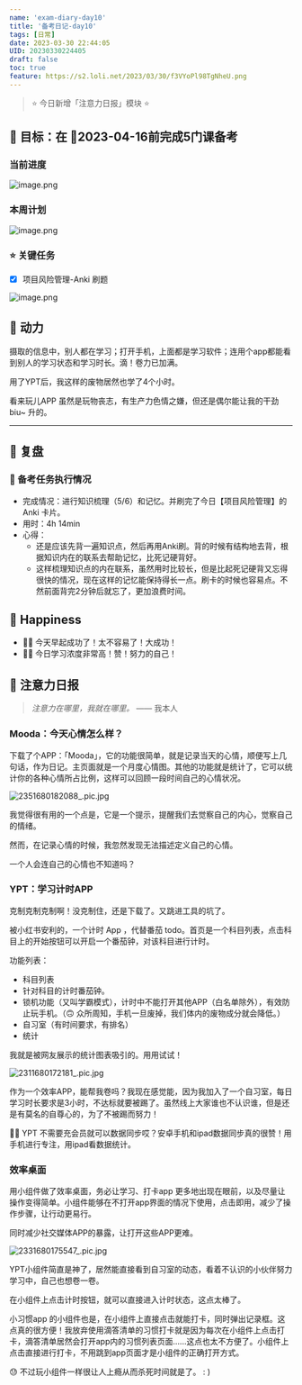 ```yaml
---
name: 'exam-diary-day10'
title: '备考日记-day10'
tags: [日常]
date: 2023-03-30 22:44:05
UID: 20230330224405
draft: false
toc: true
feature: https://s2.loli.net/2023/03/30/f3VYoPl98TgNheU.png
---
```


> ⭐️ 今日新增「注意力日报」模块 ⭐️


## 🎯 目标：在 📅2023-04-16前完成5门课备考
### 当前进度

![image.png](https://s2.loli.net/2023/03/30/emnRyJC2c5IVWfQ.png)

### 本周计划

![image.png](https://s2.loli.net/2023/03/30/etC2pqMid9SWusB.png)


<!--more-->

### ⭐️ 关键任务
- [x] 项目风险管理-Anki 刷题

![image.png](https://s2.loli.net/2023/03/30/kMIZOjmAcH172nw.png)

<!--more-->


## 🔋 动力

摄取的信息中，别人都在学习；打开手机，上面都是学习软件；连用个app都能看到别人的学习状态和学习时长。滴！卷力已加满。

用了YPT后，我这样的废物居然也学了4个小时。

看来玩儿APP 虽然是玩物丧志，有生产力色情之嫌，但还是偶尔能让我的干劲 biu~ 升的。


---

## 🤔 复盘

### 💯 备考任务执行情况
- 完成情况：进行知识梳理（5/6）和记忆。并刷完了今日【项目风险管理】的Anki 卡片。
- 用时：4h 14min
- 心得：
	- 还是应该先背一遍知识点，然后再用Anki刷。背的时候有结构地去背，根据知识内在的联系去帮助记忆，比死记硬背好。
	- 这样梳理知识点的内在联系，虽然用时比较长，但是比起死记硬背又忘得很快的情况，现在这样的记忆能保持得长一点。刷卡的时候也容易点。不然前面背完2分钟后就忘了，更加浪费时间。


## 🎉 Happiness 
- 👍🏻 今天早起成功了！太不容易了！大成功！
- 👍🏻 今日学习浓度非常高！赞！努力的自己！



## 📰 注意力日报

> *注意力在哪里，我就在哪里。*
> —— 我本人

### Mooda：今天心情怎么样？

下载了个APP：「Mooda」，它的功能很简单，就是记录当天的心情，顺便写上几句话，作为日记。主页面就是一个月度心情图。其他的功能就是统计了，它可以统计你的各种心情所占比例，这样可以回顾一段时间自己的心情状况。

![2351680182088_.pic.jpg](https://s2.loli.net/2023/03/30/lhvsi3t9QcPDZrM.jpg)


我觉得很有用的一个点是，它是一个提示，提醒我们去觉察自己的内心，觉察自己的情绪。

然而，在记录心情的时候，我忽然发现无法描述定义自己的心情。

一个人会连自己的心情也不知道吗？


### YPT：学习计时APP

克制克制克制啊！没克制住，还是下载了。又跳进工具的坑了。

被小红书安利的，一个计时 App ，代替番茄 todo。首页是一个科目列表，点击科目上的开始按钮可以开启一个番茄钟，对该科目进行计时。

功能列表：
- 科目列表
- 针对科目的计时番茄钟。
- 锁机功能（又叫学霸模式），计时中不能打开其他APP（白名单除外），有效防止玩手机。（🙃 众所周知，手机一旦废掉，我们体内的废物成分就会降低。）
- 自习室（有时间要求，有排名）
- 统计

我就是被网友展示的统计图表吸引的。用用试试！

![2311680172181_.pic.jpg](https://s2.loli.net/2023/03/30/92a6AulOYij8gTz.jpg)



作为一个效率APP，能帮我卷吗？我现在感觉能，因为我加入了一个自习室，每日学习时长要求是3小时，不达标就要被踢了。虽然线上大家谁也不认识谁，但是还是有莫名的自尊心的，为了不被踢而努力！

👍🏻 YPT 不需要充会员就可以数据同步哎？安卓手机和ipad数据同步真的很赞！用手机进行专注，用ipad看数据统计。

### 效率桌面
用小组件做了效率桌面，务必让学习、打卡app 更多地出现在眼前，以及尽量让操作变得简单。小组件能够在不打开app界面的情况下使用，点击即用，减少了操作步骤，让行动更易行。

同时减少社交媒体APP的暴露，让打开这些APP更难。

![2331680175547_.pic.jpg](https://s2.loli.net/2023/03/30/UTN4t75uPsBmv9x.jpg)

YPT小组件简直是神了，居然能直接看到自习室的动态，看着不认识的小伙伴努力学习中，自己也想卷一卷。

在小组件上点击计时按钮，就可以直接进入计时状态，这点太棒了。

小习惯app 的小组件也是，在小组件上直接点击就能打卡，同时弹出记录框。这点真的很方便！我放弃使用滴答清单的习惯打卡就是因为每次在小组件上点击打卡，滴答清单居然会打开app内的习惯列表页面......这点也太不方便了。小组件上点击直接进行打卡，不用跳到app页面才是小组件的正确打开方式。

😓 不过玩小组件一样很让人上瘾从而杀死时间就是了。 : )